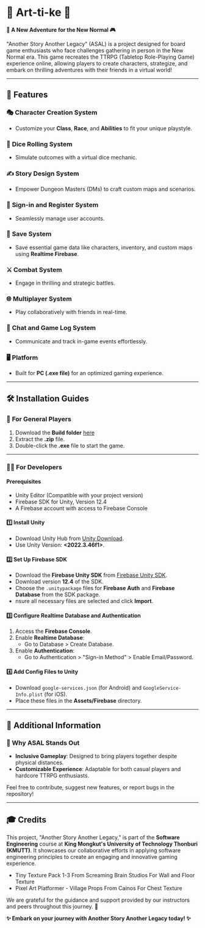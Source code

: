 # 🌟 Art-ti-ke 🌟  
**🎲 A New Adventure for the New Normal 🎮**  

"Another Story Another Legacy" (ASAL) is a project designed for board game enthusiasts who face challenges gathering in person in the New Normal era. This game recreates the TTRPG (Tabletop Role-Playing Game) experience online, allowing players to create characters, strategize, and embark on thrilling adventures with their friends in a virtual world!  

---

## 🚀 Features  

### 🎭 **Character Creation System**  
- Customize your **Class**, **Race**, and **Abilities** to fit your unique playstyle.  

### 🎲 **Dice Rolling System**  
- Simulate outcomes with a virtual dice mechanic.  

### ✍️ **Story Design System**  
- Empower Dungeon Masters (DMs) to craft custom maps and scenarios.  

### 🔐 **Sign-in and Register System**  
- Seamlessly manage user accounts.  

### 💾 **Save System**  
- Save essential game data like characters, inventory, and custom maps using **Realtime Firebase**.  

### ⚔️ **Combat System**  
- Engage in thrilling and strategic battles.  

### 🌐 **Multiplayer System**  
- Play collaboratively with friends in real-time.  

### 💬 **Chat and Game Log System**  
- Communicate and track in-game events effortlessly.  

### 🖥️ **Platform**  
- Built for **PC (.exe file)** for an optimized gaming experience.  

---

## 🛠️ Installation Guides

### 👥 **For General Players**  
1. Download the **Build folder** [here](https://github.com/Jarukit-PM/Dnd_Game/releases/tag/v1.0.0)
2. Extract the **.zip** file.  
3. Double-click the **.exe** file to start the game.  

---

### 👨‍💻 **For Developers**  

#### Prerequisites
- Unity Editor (Compatible with your project version)
- Firebase SDK for Unity, Version 12.4
- A Firebase account with access to Firebase Console

#### 1️⃣ **Install Unity**  
- Download Unity Hub from [Unity Download](https://unity.com/download).  
- Use Unity Version: **<2022.3.46f1>**.  

#### 2️⃣ **Set Up Firebase SDK**  
- Download the **Firebase Unity SDK** from [Firebase Unity SDK](https://firebase.google.com/docs/unity/setup).  
- Download version **12.4** of the SDK.
- Choose the `.unitypackage` files for **Firebase Auth** and **Firebase Database** from the SDK package.
- nsure all necessary files are selected and click **Import**.

#### 3️⃣ **Configure Realtime Database and Authentication**  
1. Access the **Firebase Console**.  
2. Enable **Realtime Database**:  
   - Go to Database > Create Database.  
3. Enable **Authentication**:  
   - Go to Authentication > "Sign-in Method" > Enable Email/Password.  

#### 4️⃣ **Add Config Files to Unity**  
- Download `google-services.json` (for Android) and `GoogleService-Info.plist` (for iOS).  
- Place these files in the **Assets/Firebase** directory.  

---

## 📢 Additional Information  
### 🎯 Why ASAL Stands Out  
- **Inclusive Gameplay**: Designed to bring players together despite physical distances.  
- **Customizable Experience**: Adaptable for both casual players and hardcore TTRPG enthusiasts.  

Feel free to contribute, suggest new features, or report bugs in the repository!  

---

## 🎓 Credits  
This project, "Another Story Another Legacy," is part of the **Software Engineering** course at **King Mongkut's University of Technology Thonburi (KMUTT)**. It showcases our collaborative efforts in applying software engineering principles to create an engaging and
innovative gaming experience.  

- Tiny Texture Pack 1-3 From Screaming Brain Studios For Wall and Floor Texture
- Pixel Art Platformer - Village Props From Cainos For Chest Texture

We are grateful for the guidance and support provided by our instructors and peers throughout this journey. 🌟

**✨ Embark on your journey with Another Story Another Legacy today! ✨**  

